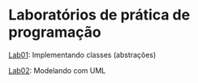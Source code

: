 # Laboratórios de prática de programação

[Lab01](lab01/README.md): Implementando classes (abstrações)


[Lab02](lab02/README.md): Modelando com UML